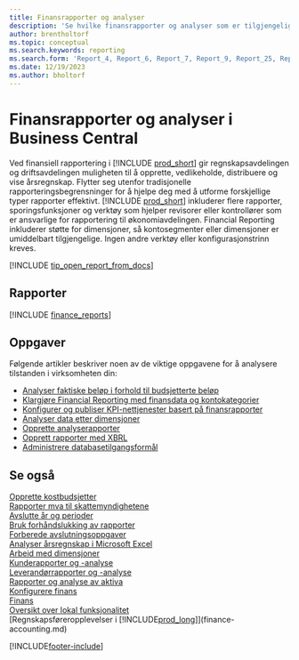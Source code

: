 ```yaml
---
title: Finansrapporter og analyser
description: 'Se hvilke finansrapporter og analyser som er tilgjengelige i standardversjonen av Business Central, slik at du kan holde oversikt over virksomheten. Bruk rapport 38 for resultatrapportering.'
author: brentholtorf
ms.topic: conceptual
ms.search.keywords: reporting
ms.search.form: 'Report_4, Report_6, Report_7, Report_9, Report_25, Report_38'
ms.date: 12/19/2023
ms.author: bholtorf
---
```

# Finansrapporter og analyser i Business Central

Ved finansiell rapportering i [!INCLUDE [prod_short](includes/prod_short.md)] gir regnskapsavdelingen og driftsavdelingen muligheten til å opprette, vedlikeholde, distribuere og vise årsregnskap. Flytter seg utenfor tradisjonelle rapporteringsbegrensninger for å hjelpe deg med å utforme forskjellige typer rapporter effektivt. [!INCLUDE [prod_short](includes/prod_short.md)] inkluderer flere rapporter, sporingsfunksjoner og verktøy som hjelper revisorer eller kontrollører som er ansvarlige for rapportering til økonomiavdelingen. Financial Reporting inkluderer støtte for dimensjoner, så kontosegmenter eller dimensjoner er umiddelbart tilgjengelige. Ingen andre verktøy eller konfigurasjonstrinn kreves.  

[!INCLUDE [tip_open_report_from_docs](includes/tip-open-report-from-docs.md)]

## Rapporter

[!INCLUDE [finance_reports](includes/finance-reports-include.md)]

## Oppgaver

Følgende artikler beskriver noen av de viktige oppgavene for å analysere tilstanden i virksomheten din:

* [Analyser faktiske beløp i forhold til budsjetterte beløp](bi-how-analyze-actual-versus-budget.md)  
* [Klargjøre Financial Reporting med finansdata og kontokategorier](bi-how-work-account-schedule.md)  
* [Konfigurer og publiser KPI-nettjenester basert på finansrapporter](bi-how-to-set-up-and-publish-kpi-web-services-based-on-account-schedules.md)  
* [Analyser data etter dimensjoner](bi-how-analyze-data-dimension.md)  
* [Opprette analyserapporter](bi-how-create-analysis-views-reports.md)  
* [Opprett rapporter med XBRL](bi-create-reports-with-xbrl.md)  
* [Administrere databasetilgangsformål](admin-data-access-intent.md)  

## Se også

[Opprette kostbudsjetter](finance-create-cost-budgets.md)  
[Rapporter mva til skattemyndighetene](finance-how-report-vat.md)  
[Avslutte år og perioder](year-close-years-periods.md)  
[Bruk forhåndslukking av rapporter](year-prepare-preclose-reports.md)  
[Forberede avslutningsoppgaver](year-prepare-close-statement.md)  
[Analyser årsregnskap i Microsoft Excel](finance-analyze-excel.md)  
[Arbeid med dimensjoner](finance-dimensions.md)  
[Kunderapporter og -analyse](receivables-reports.md)  
[Leverandørrapporter og -analyse](payables-reports.md)  
[Rapporter og analyse av aktiva](fa-reports.md)  
[Konfigurere finans](finance-setup-finance.md)  
[Finans](finance.md)  
[Oversikt over lokal funksjonalitet](about-localization.md)  
[Regnskapsføreropplevelser i [!INCLUDE[prod_long](includes/prod_long.md)]](finance-accounting.md)  


[!INCLUDE[footer-include](includes/footer-banner.md)]
